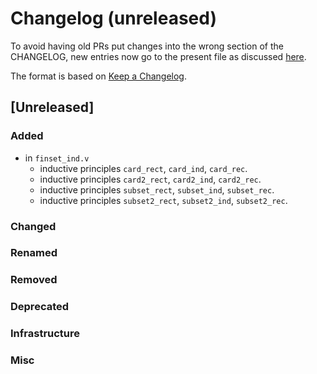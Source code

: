# Changelog (unreleased)

To avoid having old PRs put changes into the wrong section of the CHANGELOG,
new entries now go to the present file as discussed
[here](https://github.com/math-comp/math-comp/wiki/Agenda-of-the-April-23rd-2019-meeting-9h30-to-12h30#avoiding-issues-with-changelog).

The format is based on [Keep a Changelog](https://keepachangelog.com/en/1.0.0/).

## [Unreleased]

### Added

- in `finset_ind.v`
  + inductive principles `card_rect`, `card_ind`, `card_rec`.
  + inductive principles `card2_rect`, `card2_ind`, `card2_rec`.
  + inductive principles `subset_rect`, `subset_ind`, `subset_rec`.
  + inductive principles `subset2_rect`, `subset2_ind`, `subset2_rec`.

### Changed

### Renamed

### Removed

### Deprecated

### Infrastructure

### Misc

